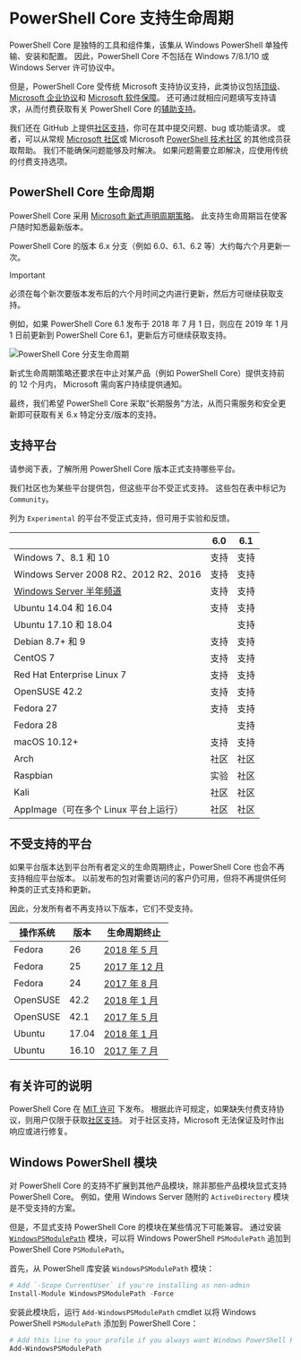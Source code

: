 # <a name="powershell-core-support-lifecycle"></a>PowerShell Core 支持生命周期

PowerShell Core 是独特的工具和组件集，该集从 Windows PowerShell 单独传输、安装和配置。
因此，PowerShell Core 不包括在 Windows 7/8.1/10 或 Windows Server 许可协议中。

但是，PowerShell Core 受传统 Microsoft 支持协议支持，此类协议包括[顶级][]、[Microsoft 企业协议][enterprise-agreement]和 [Microsoft 软件保障][assurance]。
还可通过就相应问题填写支持请求，从而付费获取有关 PowerShell Core 的[辅助支持][]。

我们还在 GitHub 上提供[社区支持][]，你可在其中提交问题、bug 或功能请求。
或者，可以从常规 [Microsoft 社区][]或 Microsoft [PowerShell 技术社区][] 的其他成员获取帮助。
我们不能确保问题能够及时解决。
如果问题需要立即解决，应使用传统的付费支持选项。

## <a name="lifecycle-of-powershell-core"></a>PowerShell Core 生命周期

PowerShell Core 采用 [Microsoft 新式声明周期策略][modern]。
此支持生命周期旨在使客户随时知悉最新版本。

PowerShell Core 的版本 6.x 分支（例如 6.0、6.1、6.2 等）大约每六个月更新一次。

> [!IMPORTANT]
> 必须在每个新次要版本发布后的六个月时间之内进行更新，然后方可继续获取支持。

例如，如果 PowerShell Core 6.1 发布于 2018 年 7 月 1 日，则应在 2019 年 1 月 1 日前更新到 PowerShell Core 6.1，更新后方可继续获取支持。

![PowerShell Core 分支生命周期][lifecycle-chart]

新式生命周期策略还要求在中止对某产品（例如 PowerShell Core）提供支持前的 12 个月内， Microsoft 需向客户持续提供通知。

最终，我们希望 PowerShell Core 采取“长期服务”方法，从而只需服务和安全更新即可获取有关 6.x 特定分支/版本的支持。

## <a name="supported-platforms"></a>支持平台

请参阅下表，了解所用 PowerShell Core 版本正式支持哪些平台。

我们社区也为某些平台提供包，但这些平台不受正式支持。
这些包在表中标记为 `Community`。

列为 `Experimental` 的平台不受正式支持，但可用于实验和反馈。

|                                                   | 6.0         | 6.1         |
|---------------------------------------------------|:-----------:|:-----------:|
| Windows 7、8.1 和 10                            | 支持   | 支持   |
| Windows Server 2008 R2、2012 R2、2016             | 支持   | 支持   |
| [Windows Server 半年频道][semi-annual] | 支持   | 支持   |
| Ubuntu 14.04 和 16.04                           | 支持   | 支持   |
| Ubuntu 17.10 和 18.04                           |             | 支持   |
| Debian 8.7+ 和 9                                | 支持   | 支持   |
| CentOS 7                                          | 支持   | 支持   |
| Red Hat Enterprise Linux 7                        | 支持   | 支持   |
| OpenSUSE 42.2                                     | 支持   | 支持   |
| Fedora 27                                         | 支持   | 支持   |
| Fedora 28                                         |             | 支持   |
| macOS 10.12+                                      | 支持   | 支持   |
| Arch                                              | 社区   | 社区   |
| Raspbian                                          | 实验| 社区   |
| Kali                                              | 社区   | 社区   |
| AppImage（可在多个 Linux 平台上运行）     | 社区   | 社区   |

## <a name="platform-which-are-out-of-support"></a>不受支持的平台

如果平台版本达到平台所有者定义的生命周期终止，PowerShell Core 也会不再支持相应平台版本。 以前发布的包对需要访问的客户仍可用，但将不再提供任何种类的正式支持和更新。

因此，分发所有者不再支持以下版本，它们不受支持。

| 操作系统       | 版本 | 生命周期终止                                                                                 |
|----------|---------|---------------------------------------------------------------------------------------------|
| Fedora   | 26      | [2018 年 5 月](https://fedoramagazine.org/fedora-26-end-life/)                                  |
| Fedora   | 25      | [2017 年 12 月](https://fedoramagazine.org/fedora-25-end-life/)                             |
| Fedora   | 24      | [2017 年 8 月](https://fedoramagazine.org/fedora-24-eol/)                                    |
| OpenSUSE | 42.2    | [2018 年 1 月](https://lists.opensuse.org/opensuse-security-announce/2017-11/msg00066.html) |
| OpenSUSE | 42.1    | [2017 年 5 月](https://lists.opensuse.org/opensuse-security-announce/2017-05/msg00053.html)     |
| Ubuntu   | 17.04   | [2018 年 1 月](https://lists.ubuntu.com/archives/ubuntu-announce/2018-January.txt)          |
| Ubuntu   | 16.10   | [2017 年 7 月](https://lists.ubuntu.com/archives/ubuntu-announce/2017-July/000223.html)        |

## <a name="notes-on-licensing"></a>有关许可的说明

PowerShell Core 在 [MIT 许可][] 下发布。
根据此许可规定，如果缺失付费支持协议，则用户仅限于获取[社区支持][]。
对于社区支持，Microsoft 无法保证及时作出响应或进行修复。

## <a name="windows-powershell-module"></a>Windows PowerShell 模块

对 PowerShell Core 的支持不扩展到其他产品模块，除非那些产品模块显式支持 PowerShell Core。
例如，使用 Windows Server 随附的 `ActiveDirectory` 模块是不受支持的方案。

但是，不显式支持 PowerShell Core 的模块在某些情况下可能兼容。
通过安装 [`WindowsPSModulePath`][] 模块，可以将 Windows PowerShell `PSModulePath` 追加到 PowerShell Core `PSModulePath`。

首先，从 PowerShell 库安装 `WindowsPSModulePath` 模块：

```powershell
# Add `-Scope CurrentUser` if you're installing as non-admin
Install-Module WindowsPSModulePath -Force
```

安装此模块后，运行 `Add-WindowsPSModulePath` cmdlet 以将 Windows PowerShell `PSModulePath` 添加到 PowerShell Core：

```powershell
# Add this line to your profile if you always want Windows PowerShell PSModulePath
Add-WindowsPSModulePath
```

[顶级]: https://www.microsoft.com/en-us/microsoftservices/support.aspx
[enterprise-agreement]: https://www.microsoft.com/en-us/licensing/licensing-programs/enterprise.aspx
[assurance]: https://www.microsoft.com/en-us/licensing/licensing-programs/software-assurance-default.aspx
[社区支持]: https://github.com/powershell/powershell/issues
[Microsoft 社区]: https://answers.microsoft.com/
[PowerShell 技术社区]: https://techcommunity.microsoft.com/t5/PowerShell/ct-p/WindowsPowerShell
[辅助支持]: https://support.microsoft.com/assistedsupportproducts
[modern]: https://support.microsoft.com/help/30881/modern-lifecycle-policy
[lifecycle-chart]: ./images/modern-lifecycle.png
[semi-annual]: https://docs.microsoft.com/windows-server/get-started/semi-annual-channel-overview
[MIT 许可]: https://github.com/PowerShell/PowerShell/blob/master/LICENSE.txt
[`WindowsPSModulePath`]: https://www.powershellgallery.com/packages/WindowsPSModulePath/
